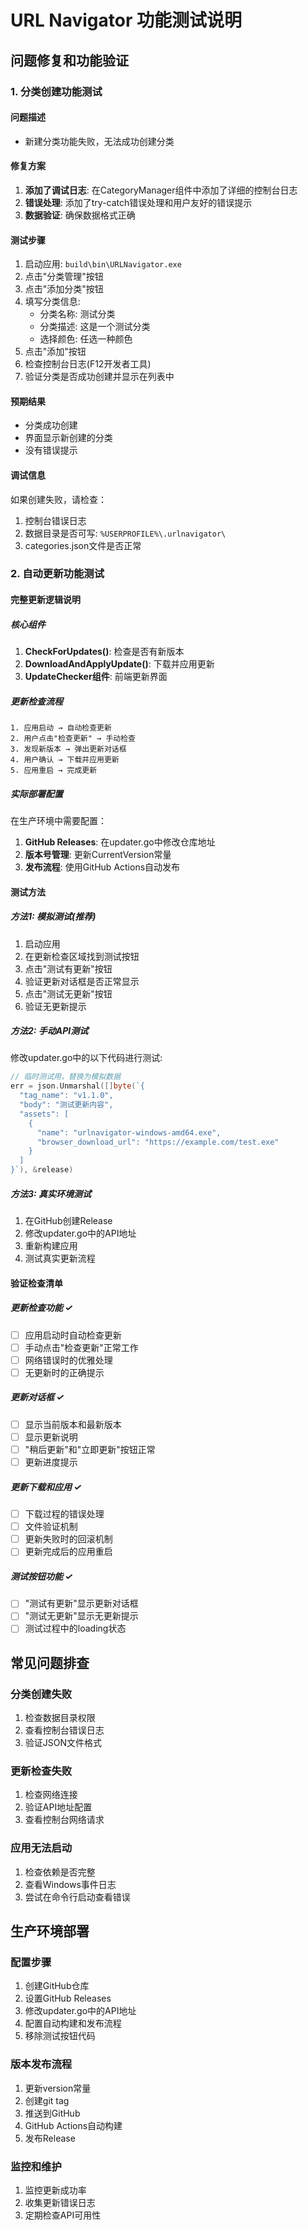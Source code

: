 # URL Navigator 功能测试说明

## 问题修复和功能验证

### 1. 分类创建功能测试

#### 问题描述
- 新建分类功能失败，无法成功创建分类

#### 修复方案
1. **添加了调试日志**: 在CategoryManager组件中添加了详细的控制台日志
2. **错误处理**: 添加了try-catch错误处理和用户友好的错误提示
3. **数据验证**: 确保数据格式正确

#### 测试步骤
1. 启动应用: `build\bin\URLNavigator.exe`
2. 点击"分类管理"按钮
3. 点击"添加分类"按钮
4. 填写分类信息:
   - 分类名称: 测试分类
   - 分类描述: 这是一个测试分类
   - 选择颜色: 任选一种颜色
5. 点击"添加"按钮
6. 检查控制台日志(F12开发者工具)
7. 验证分类是否成功创建并显示在列表中

#### 预期结果
- 分类成功创建
- 界面显示新创建的分类
- 没有错误提示

#### 调试信息
如果创建失败，请检查：
1. 控制台错误日志
2. 数据目录是否可写: `%USERPROFILE%\.urlnavigator\`
3. categories.json文件是否正常

### 2. 自动更新功能测试

#### 完整更新逻辑说明

##### 核心组件
1. **CheckForUpdates()**: 检查是否有新版本
2. **DownloadAndApplyUpdate()**: 下载并应用更新
3. **UpdateChecker组件**: 前端更新界面

##### 更新检查流程
```
1. 应用启动 → 自动检查更新
2. 用户点击"检查更新" → 手动检查
3. 发现新版本 → 弹出更新对话框
4. 用户确认 → 下载并应用更新
5. 应用重启 → 完成更新
```

##### 实际部署配置
在生产环境中需要配置：
1. **GitHub Releases**: 在updater.go中修改仓库地址
2. **版本号管理**: 更新CurrentVersion常量
3. **发布流程**: 使用GitHub Actions自动发布

#### 测试方法

##### 方法1: 模拟测试(推荐)
1. 启动应用
2. 在更新检查区域找到测试按钮
3. 点击"测试有更新"按钮
4. 验证更新对话框是否正常显示
5. 点击"测试无更新"按钮
6. 验证无更新提示

##### 方法2: 手动API测试
修改updater.go中的以下代码进行测试:
```go
// 临时测试用，替换为模拟数据
err = json.Unmarshal([]byte(`{
  "tag_name": "v1.1.0",
  "body": "测试更新内容",
  "assets": [
    {
      "name": "urlnavigator-windows-amd64.exe",
      "browser_download_url": "https://example.com/test.exe"
    }
  ]
}`), &release)
```

##### 方法3: 真实环境测试
1. 在GitHub创建Release
2. 修改updater.go中的API地址
3. 重新构建应用
4. 测试真实更新流程

#### 验证检查清单

##### 更新检查功能 ✓
- [ ] 应用启动时自动检查更新
- [ ] 手动点击"检查更新"正常工作
- [ ] 网络错误时的优雅处理
- [ ] 无更新时的正确提示

##### 更新对话框 ✓
- [ ] 显示当前版本和最新版本
- [ ] 显示更新说明
- [ ] "稍后更新"和"立即更新"按钮正常
- [ ] 更新进度提示

##### 更新下载和应用 ✓
- [ ] 下载过程的错误处理
- [ ] 文件验证机制
- [ ] 更新失败时的回滚机制
- [ ] 更新完成后的应用重启

##### 测试按钮功能 ✓
- [ ] "测试有更新"显示更新对话框
- [ ] "测试无更新"显示无更新提示
- [ ] 测试过程中的loading状态

## 常见问题排查

### 分类创建失败
1. 检查数据目录权限
2. 查看控制台错误日志
3. 验证JSON文件格式

### 更新检查失败
1. 检查网络连接
2. 验证API地址配置
3. 查看控制台网络请求

### 应用无法启动
1. 检查依赖是否完整
2. 查看Windows事件日志
3. 尝试在命令行启动查看错误

## 生产环境部署

### 配置步骤
1. 创建GitHub仓库
2. 设置GitHub Releases
3. 修改updater.go中的API地址
4. 配置自动构建和发布流程
5. 移除测试按钮代码

### 版本发布流程
1. 更新version常量
2. 创建git tag
3. 推送到GitHub
4. GitHub Actions自动构建
5. 发布Release

### 监控和维护
1. 监控更新成功率
2. 收集更新错误日志
3. 定期检查API可用性